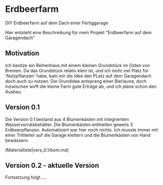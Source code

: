 # Erdbeerfarm
DIY Erdbeerfarm auf dem Dach einer Fertiggarage

Hier entsteht eine Beschreibung für mein Projekt "Erdbeerfarm auf dem Garagendach"

## Motivation
Ich besitze ein Reihenhaus mit einem kleinen Grundstück im Osten von Bremen. Da das Grundstück relativ klein ist, und ich nicht viel Platz für 'Nutzpflanzen' habe, kam mir die Idee den PLatz auf dem Garagendach doch auch zu nutzen. Die Grundidee entsprang einer Bierlaune, doch inzwischen wirft die kleine Farm gute Erträge ab, und ich plane schon den Ausbau. 

## Version 0.1
Die Version 0.1 bestand aus 4 Blumenkästen mit integriertem Wasservorratsbehälter. Die Blumenkästen enthielten geweils 3 Erdbeerpflanzen. Automatisiert war hier noch nichts. Ich musste immer mit einer Trittleiter auf die Garage klettern und die Blumenkästen von Hand bewässern.

[Materialliste|vers_0.1/bom.md]

## Version 0.2 - aktuelle Version

Fortsetzung folgt.....
